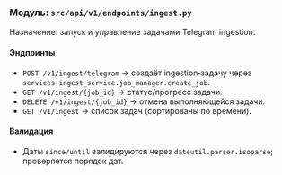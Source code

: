 ### Модуль: `src/api/v1/endpoints/ingest.py`

Назначение: запуск и управление задачами Telegram ingestion.

#### Эндпоинты
- `POST /v1/ingest/telegram` → создаёт ingestion‑задачу через `services.ingest_service.job_manager.create_job`.
- `GET /v1/ingest/{job_id}` → статус/прогресс задачи.
- `DELETE /v1/ingest/{job_id}` → отмена выполняющейся задачи.
- `GET /v1/ingest` → список задач (сортированы по времени).

#### Валидация
- Даты `since/until` валидируются через `dateutil.parser.isoparse`; проверяется порядок дат.





